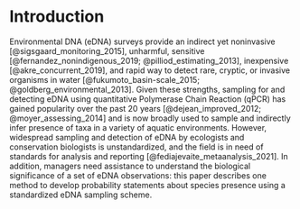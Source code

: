 # Introduction

Environmental DNA (eDNA) surveys provide an indirect yet noninvasive
[@sigsgaard_monitoring_2015], unharmful, sensitive
[@fernandez_nonindigenous_2019; @pilliod_estimating_2013], inexpensive
[@akre_concurrent_2019], and rapid way to detect rare, cryptic, or
invasive organisms in water [@fukumoto_basin-scale_2015;
@goldberg_environmental_2013]. Given these strengths, sampling for and
detecting eDNA using quantitative Polymerase Chain Reaction (qPCR) has
gained popularity over the past 20 years [@dejean_improved_2012;
@moyer_assessing_2014] and is now broadly used to sample and
indirectly infer presence of taxa in a variety of aquatic environments. However, widespread sampling and detection of
eDNA by ecologists and conservation biologists is unstandardized, and
the field is in need of standards for analysis and reporting
[@fediajevaite_metaanalysis_2021]. 
In addition, managers need assistance to understand the biological
significance of a set of eDNA observations: this paper describes one
method to develop probability statements about species presence using
a standardized eDNA sampling scheme.
